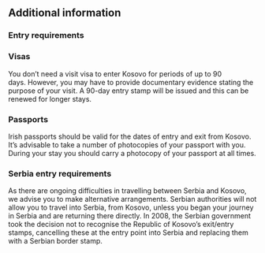 ## Additional information

### **Entry requirements**

### **Visas**

You don’t need a visit visa to enter Kosovo for periods of up to 90 days. However, you may have to provide documentary evidence stating the purpose of your visit. A 90-day entry stamp will be issued and this can be renewed for longer stays.

### **Passports**

Irish passports should be valid for the dates of entry and exit from Kosovo. It’s advisable to take a number of photocopies of your passport with you. During your stay you should carry a photocopy of your passport at all times.

### **Serbia entry requirements**

As there are ongoing difficulties in travelling between Serbia and Kosovo, we advise you to make alternative arrangements. Serbian authorities will not allow you to travel into Serbia, from Kosovo, unless you began your journey in Serbia and are returning there directly. In 2008, the Serbian government took the decision not to recognise the Republic of Kosovo’s exit/entry stamps, cancelling these at the entry point into Serbia and replacing them with a Serbian border stamp.